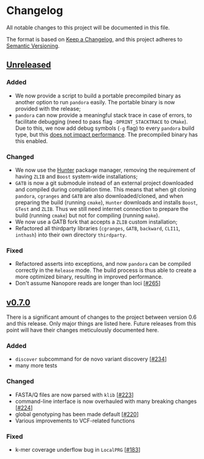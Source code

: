# Changelog

All notable changes to this project will be documented in this file.

The format is based on
[Keep a Changelog](https://keepachangelog.com/en/1.0.0/), and this
project adheres to
[Semantic Versioning](https://semver.org/spec/v2.0.0.html).

## [Unreleased]

### Added

- We now provide a script to build a portable precompiled binary as
  another option to run `pandora` easily. The portable binary is now
  provided with the release;
- `pandora` can now provide a meaningful stack trace in case of errors,
  to facilitate debugging (need to pass flag `-DPRINT_STACKTRACE` to
  `CMake`). Due to this, we now add debug symbols (`-g` flag) to every
  `pandora` build type, but this
  [does not impact performance](https://stackoverflow.com/a/39223245).
  The precompiled binary has this enabled.

### Changed

- We now use the [Hunter](https://github.com/cpp-pm/hunter) package
  manager, removing the requirement of having `ZLIB` and `Boost`
  system-wide installations;
- `GATB` is now a git submodule instead of an external project
  downloaded and compiled during compilation time. This means that when
  git cloning `pandora`, `cgranges` and `GATB` are also
  downloaded/cloned, and when preparing the build (running `cmake`),
  `Hunter` downloads and installs `Boost`, `GTest` and `ZLIB`. Thus we
  still need internet connection to prepare the build (running `cmake`)
  but not for compiling (running `make`).
- We now use a GATB fork that accepts a `ZLIB` custom installation;
- Refactored all thirdparty libraries (`cgranges`, `GATB`, `backward`,
  `CLI11`, `inthash`) into their own directory `thirdparty`.

### Fixed

- Refactored asserts into exceptions, and now `pandora` can be compiled
  correctly in the `Release` mode. The build process is thus able to
  create a more optimized binary, resulting in improved performance.
- Don't assume Nanopore reads are longer than loci [[#265][265]]


## [v0.7.0]

There is a significant amount of changes to the project between version
0.6 and this release. Only major things are listed here. Future releases
from this point will have their changes meticulously documented here.

### Added

- `discover` subcommand for de novo variant discovery [[#234][234]]
- many more tests

### Changed

- FASTA/Q files are now parsed with `klib` [[#223][223]]
- command-line interface is now overhauled with many breaking changes
  [[#224][224]]
- global genotyping has been made default [[#220][220]]
- Various improvements to VCF-related functions

### Fixed

- k-mer coverage underflow bug in `LocalPRG` [[#183][183]]

[Unreleased]: https://github.com/olivierlacan/keep-a-changelog/compare/v0.7.0...HEAD
[v0.7.0]: https://github.com/rmcolq/pandora/releases/tag/v0.7.0

[183]: https://github.com/rmcolq/pandora/issues/183
[220]: https://github.com/rmcolq/pandora/pull/220
[223]: https://github.com/rmcolq/pandora/pull/223
[224]: https://github.com/rmcolq/pandora/pull/224
[234]: https://github.com/rmcolq/pandora/pull/234
[265]: https://github.com/rmcolq/pandora/pull/265


